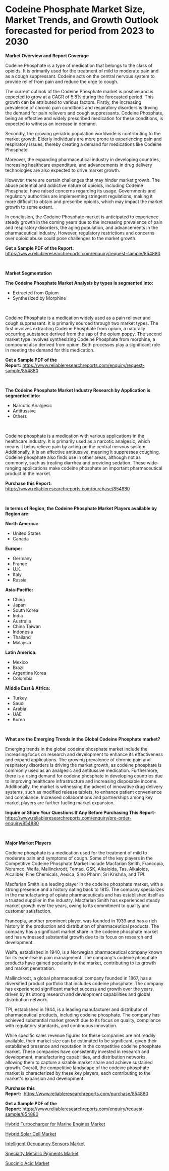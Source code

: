 <p><h1>Codeine Phosphate Market Size, Market Trends, and Growth Outlook forecasted for period from 2023 to 2030</h1></p><p><strong>Market Overview and Report Coverage</strong></p>
<p><p>Codeine Phosphate is a type of medication that belongs to the class of opioids. It is primarily used for the treatment of mild to moderate pain and as a cough suppressant. Codeine acts on the central nervous system to provide relief from pain and reduce the urge to cough.</p><p>The current outlook of the Codeine Phosphate market is positive and is expected to grow at a CAGR of 5.8% during the forecasted period. This growth can be attributed to various factors. Firstly, the increasing prevalence of chronic pain conditions and respiratory disorders is driving the demand for pain relievers and cough suppressants. Codeine Phosphate, being an effective and widely prescribed medication for these conditions, is expected to witness an increase in demand.</p><p>Secondly, the growing geriatric population worldwide is contributing to the market growth. Elderly individuals are more prone to experiencing pain and respiratory issues, thereby creating a demand for medications like Codeine Phosphate.</p><p>Moreover, the expanding pharmaceutical industry in developing countries, increasing healthcare expenditure, and advancements in drug delivery technologies are also expected to drive market growth.</p><p>However, there are certain challenges that may hinder market growth. The abuse potential and addictive nature of opioids, including Codeine Phosphate, have raised concerns regarding its usage. Governments and regulatory authorities are implementing stringent regulations, making it more difficult to obtain and prescribe opioids, which may impact the market growth to some extent.</p><p>In conclusion, the Codeine Phosphate market is anticipated to experience steady growth in the coming years due to the increasing prevalence of pain and respiratory disorders, the aging population, and advancements in the pharmaceutical industry. However, regulatory restrictions and concerns over opioid abuse could pose challenges to the market growth.</p></p>
<p><strong>Get a Sample PDF of the Report:</strong> <a href="https://www.reliableresearchreports.com/enquiry/request-sample/854880">https://www.reliableresearchreports.com/enquiry/request-sample/854880</a></p>
<p>&nbsp;</p>
<p><strong>Market Segmentation</strong></p>
<p><strong>The Codeine Phosphate Market Analysis by types is segmented into:</strong></p>
<p><ul><li>Extracted from Opium</li><li>Synthesized by Morphine</li></ul></p>
<p>&nbsp;</p>
<p><p>Codeine Phosphate is a medication widely used as a pain reliever and cough suppressant. It is primarily sourced through two market types. The first involves extracting Codeine Phosphate from opium, a naturally occurring substance derived from the sap of the opium poppy. The second market type involves synthesizing Codeine Phosphate from morphine, a compound also derived from opium. Both processes play a significant role in meeting the demand for this medication.</p></p>
<p><strong>Get a Sample PDF of the Report:</strong>&nbsp;<a href="https://www.reliableresearchreports.com/enquiry/request-sample/854880">https://www.reliableresearchreports.com/enquiry/request-sample/854880</a></p>
<p>&nbsp;</p>
<p><strong>The Codeine Phosphate Market Industry Research by Application is segmented into:</strong></p>
<p><ul><li>Narcotic Analgesic</li><li>Antitussive</li><li>Others</li></ul></p>
<p>&nbsp;</p>
<p><p>Codeine phosphate is a medication with various applications in the healthcare industry. It is primarily used as a narcotic analgesic, which means it helps relieve pain by acting on the central nervous system. Additionally, it is an effective antitussive, meaning it suppresses coughing. Codeine phosphate also finds use in other areas, although not as commonly, such as treating diarrhea and providing sedation. These wide-ranging applications make codeine phosphate an important pharmaceutical product in the market.</p></p>
<p><strong>Purchase this Report:</strong>&nbsp; <a href="https://www.reliableresearchreports.com/purchase/854880">https://www.reliableresearchreports.com/purchase/854880</a></p>
<p>&nbsp;</p>
<p><strong>In terms of Region, the Codeine Phosphate Market Players available by Region are:</strong></p>
<p>
    <p> <strong> North America: </strong>
        <ul>
            <li>United States</li>
            <li>Canada</li>
        </ul>
        </p> 
    <p> <strong> Europe: </strong>
        <ul>
            <li>Germany</li>
            <li>France</li>
            <li>U.K.</li>
            <li>Italy</li>
            <li>Russia</li>
        </ul>
        </p> 
    <p> <strong> Asia-Pacific: </strong>
        <ul>
            <li>China</li>
            <li>Japan</li>
            <li>South Korea</li>
            <li>India</li>
            <li>Australia</li>
            <li>China Taiwan</li>
            <li>Indonesia</li>
            <li>Thailand</li>
            <li>Malaysia</li>
        </ul>
        </p> 
    <p> <strong> Latin America: </strong>
        <ul>
            <li>Mexico</li>
            <li>Brazil</li>
            <li>Argentina Korea</li>
            <li>Colombia</li>
        </ul>
        </p> 
    <p> <strong> Middle East & Africa: </strong>
        <ul>
            <li>Turkey</li>
            <li>Saudi</li>
            <li>Arabia</li>
            <li>UAE</li>
            <li>Korea</li>
        </ul>
    </p>
    </p>
<p>&nbsp;</p>
<p><strong>What are the Emerging Trends in the Global Codeine Phosphate market?</strong></p>
<p><p>Emerging trends in the global codeine phosphate market include the increasing focus on research and development to enhance its effectiveness and expand applications. The growing prevalence of chronic pain and respiratory disorders is driving the market growth, as codeine phosphate is commonly used as an analgesic and antitussive medication. Furthermore, there is a rising demand for codeine phosphate in developing countries due to improving healthcare infrastructure and increasing disposable income. Additionally, the market is witnessing the advent of innovative drug delivery systems, such as modified release tablets, to enhance patient convenience and compliance. Increased collaborations and partnerships among key market players are further fueling market expansion.</p></p>
<p><strong>Inquire or Share Your Questions If Any Before Purchasing This Report</strong>- <a href="https://www.reliableresearchreports.com/enquiry/pre-order-enquiry/854880">https://www.reliableresearchreports.com/enquiry/pre-order-enquiry/854880</a></p>
<p>&nbsp;</p>
<p><strong>Major Market Players</strong></p>
<p><p>Codeine phosphate is a medication used for the treatment of mild to moderate pain and symptoms of cough. Some of the key players in the Competitive Codeine Phosphate Market include Macfarian Smith, Francopia, Noramco, Weifa, Mallinckrodt, Temad, GSK, Alkaloida, Tas. Alkaloids, Alcaliber, Fine Chemicals, Aesica, Sino Pharm, Sri Krishna, and TPI. </p><p>Macfarian Smith is a leading player in the codeine phosphate market, with a strong presence and a history dating back to 1815. The company specializes in the manufacturing of opiate pharmaceuticals and has established itself as a trusted supplier in the industry. Macfarian Smith has experienced steady market growth over the years, owing to its commitment to quality and customer satisfaction.</p><p>Francopia, another prominent player, was founded in 1939 and has a rich history in the production and distribution of pharmaceutical products. The company has a significant market share in the codeine phosphate market and has witnessed substantial growth due to its focus on research and development.</p><p>Weifa, established in 1940, is a Norwegian pharmaceutical company known for its expertise in pain management. The company's codeine phosphate products have gained popularity in the market, contributing to its growth and market penetration.</p><p>Mallinckrodt, a global pharmaceutical company founded in 1867, has a diversified product portfolio that includes codeine phosphate. The company has experienced significant market success and growth over the years, driven by its strong research and development capabilities and global distribution network.</p><p>TPI, established in 1944, is a leading manufacturer and distributor of pharmaceutical products, including codeine phosphate. The company has achieved substantial market growth due to its focus on quality, compliance with regulatory standards, and continuous innovation.</p><p>While specific sales revenue figures for these companies are not readily available, their market size can be estimated to be significant, given their established presence and reputation in the competitive codeine phosphate market. These companies have consistently invested in research and development, manufacturing capabilities, and distribution networks, allowing them to capture a sizable market share and achieve sustained growth. Overall, the competitive landscape of the codeine phosphate market is characterized by these key players, each contributing to the market's expansion and development.</p></p>
<p><strong>Purchase this Report:</strong>&nbsp;&nbsp;<a href="https://www.reliableresearchreports.com/purchase/854880">https://www.reliableresearchreports.com/purchase/854880</a></p>
<p></p>
<p><strong>Get a Sample PDF of the Report:</strong>&nbsp;<a href="https://www.reliableresearchreports.com/enquiry/request-sample/854880">https://www.reliableresearchreports.com/enquiry/request-sample/854880</a></p>
<p><p><a href="https://medium.com/@ebbaeffertz1951/hybrid-turbocharger-for-marine-engines-market-research-report-its-history-and-forecast-2023-to-bad377594813">Hybrid Turbocharger for Marine Engines Market</a></p><p><a href="https://medium.com/@reecebednar/hybrid-solar-cell-market-report-reveals-the-latest-trends-and-growth-opportunities-of-this-market-dbe0c5baa693">Hybrid Solar Cell Market</a></p><p><a href="https://medium.com/@tiannathiel2023/intelligent-occupancy-sensors-market-comprehensive-assessment-by-type-application-and-geography-0d933658d5cf">Intelligent Occupancy Sensors Market</a></p><p><a href="https://github.com/aashishrp02/Market-Research-Report-List-1/blob/main/specialty-metallic-pigments-market.md">Specialty Metallic Pigments Market</a></p><p><a href="https://github.com/aasishrp01/Market-Research-Report-List-1/blob/main/succinic-acid-market.md">Succinic Acid Market</a></p></p>